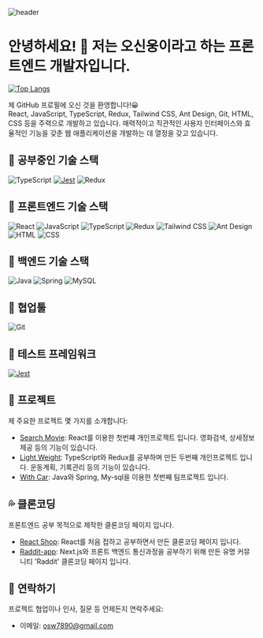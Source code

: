 ![header](https://capsule-render.vercel.app/api?type=wave&color=auto&height=300&section=header&text=Welcome%20My%20github%20&fontSize=80)

<!-- 프로필 소개 -->
# 안녕하세요! 👋 저는 오신웅이라고 하는 프론트엔드 개발자입니다.

[![Top Langs](https://github-readme-stats.vercel.app/api/top-langs/?username=osw6858&layout=compact)](https://github.com/osw6858/github-readme-stats)<br>

제 GitHub 프로필에 오신 것을 환영합니다!😀 <br>
React, JavaScript, TypeScript, Redux, Tailwind CSS, Ant Design, Git, HTML, CSS 등을 주력으로 개발하고 있습니다. 매력적이고 직관적인 사용자 인터페이스와 효율적인 기능을 갖춘 웹 애플리케이션을 개발하는 데 열정을 갖고 있습니다.

## 🌱 공부중인 기술 스택
![TypeScript](https://img.shields.io/badge/-TypeScript-3178C6?style=flat&logo=TypeScript&logoColor=white)
[![Jest](https://img.shields.io/badge/-Jest-C21325?style=flat&logo=Jest&logoColor=white)](https://jestjs.io/)
![Redux](https://img.shields.io/badge/-Redux-764ABC?style=flat&logo=Redux&logoColor=white)

## 💫 프론트엔드 기술 스택
![React](https://img.shields.io/badge/-React-61DAFB?style=flat&logo=React&logoColor=white)
![JavaScript](https://img.shields.io/badge/-JavaScript-F7DF1E?style=flat&logo=JavaScript&logoColor=white)
![TypeScript](https://img.shields.io/badge/-TypeScript-3178C6?style=flat&logo=TypeScript&logoColor=white)
![Redux](https://img.shields.io/badge/-Redux-764ABC?style=flat&logo=Redux&logoColor=white)
![Tailwind CSS](https://img.shields.io/badge/-Tailwind%20CSS-38B2AC?style=flat&logo=Tailwind%20CSS&logoColor=white)
![Ant Design](https://img.shields.io/badge/-Ant%20Design-0170FE?style=flat&logo=Ant%20Design&logoColor=white)
![HTML](https://img.shields.io/badge/-HTML-E34F26?style=flat&logo=HTML5&logoColor=white)
![CSS](https://img.shields.io/badge/-CSS-1572B6?style=flat&logo=CSS3&logoColor=white)

## 🌠 백엔드 기술 스택
![Java](https://img.shields.io/badge/-Java-007396?style=flat&logo=Java&logoColor=white)
![Spring](https://img.shields.io/badge/-Spring-6DB33F?style=flat&logo=Spring&logoColor=white)
![MySQL](https://img.shields.io/badge/-MySQL-4479A1?style=flat&logo=MySQL&logoColor=white)

## 👯 협업툴
![Git](https://img.shields.io/badge/-Git-F05032?style=flat&logo=Git&logoColor=white)

## 💢 테스트 프레임워크
[![Jest](https://img.shields.io/badge/-Jest-C21325?style=flat&logo=Jest&logoColor=white)](https://jestjs.io/)

## 🐤 프로젝트
제 주요한 프로젝트 몇 가지를 소개합니다:

- [Search Movie](https://github.com/osw6858/SearchMV): React를 이용한 첫번쨰 개인프로젝트 입니다. 영화검색, 상세정보제공 등의 기능이 있습니다.
- [Light Weight](https://github.com/osw6858/Light-Weight): TypeScript와 Redux를 공부하며 만든 두번째 개인프로젝트 입니다. 운동계획, 기록관리 등의 기능이 있습니다.
- [With Car](https://github.com/osw6858/WithCar): Java와 Spring, My-sql을 이용한 첫번째 팀프로젝트 입니다.

## 💦 클론코딩
프론트엔드 공부 목적으로 제작한 클론코딩 페이지 입니다.

- [React Shop](https://github.com/osw6858/ReactShop): React를 처음 접하고 공부하면서 만든 클론코딩 페이지 입니다.
- [Raddit-app](https://github.com/osw6858/raddit-app): Next.js와 프론트 백엔드 통신과정을 공부하기 위해 만든 유명 커뮤니티 'Raddit' 클론코딩 페이지 입니다.


## 🤝 연락하기
프로젝트 협업이나 인사, 질문 등 언제든지 연락주세요:

- 이메일: osw7890@gmail.com


 
 

        
    


